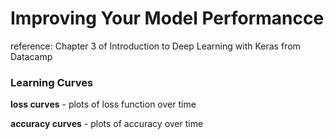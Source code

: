 # Improving Your Model Performancce
reference: Chapter 3 of Introduction to Deep Learning with Keras from Datacamp

### Learning Curves
**loss curves** - plots of loss function over time

**accuracy curves** - plots of accuracy over time